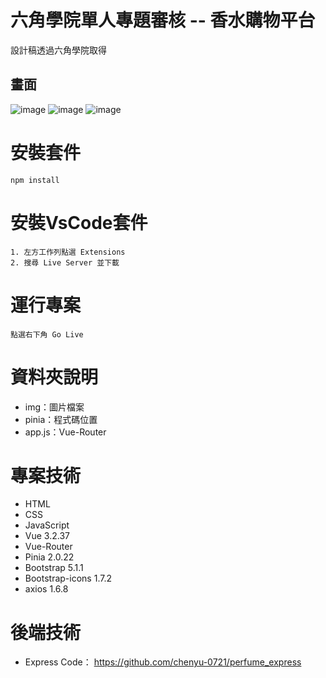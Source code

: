 # 六角學院單人專題審核 -- 香水購物平台
設計稿透過六角學院取得

## 畫面

![image](https://github.com/chenyu-0721/perfume2.0.github.io/assets/59197038/1883bade-fa6b-4491-b73d-83fcc08c1d22)
![image](https://github.com/chenyu-0721/perfume2.0.github.io/assets/59197038/3584f1d8-8d61-480e-9a3a-35c063edf12d)
![image](https://github.com/chenyu-0721/perfume2.0.github.io/assets/59197038/9c566e02-d039-4a38-be63-1aaf797cfc7d)

# 安裝套件
    npm install

# 安裝VsCode套件
    1. 左方工作列點選 Extensions 
    2. 搜尋 Live Server 並下載

# 運行專案
    點選右下角 Go Live

# 資料夾說明
  - img：圖片檔案
  - pinia：程式碼位置
  - app.js：Vue-Router

 # 專案技術
  - HTML
  - CSS
  - JavaScript
  - Vue 3.2.37
  - Vue-Router
  - Pinia 2.0.22
  - Bootstrap 5.1.1
  - Bootstrap-icons 1.7.2
  - axios 1.6.8
# 後端技術
  - Express Code： https://github.com/chenyu-0721/perfume_express

